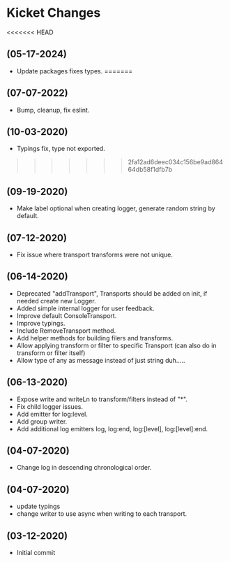 # Kicket Changes

<<<<<<< HEAD
## (05-17-2024)

- Update packages fixes types.
=======
## (07-07-2022)

- Bump, cleanup, fix eslint.

## (10-03-2020)

- Typings fix, type not exported.
>>>>>>> 2fa12ad6deec034c156be9ad86464db58f1dfb7b

## (09-19-2020)

- Make label optional when creating logger, generate random string by default.

## (07-12-2020)

- Fix issue where transport transforms were not unique.

## (06-14-2020)

- Deprecated "addTransport", Transports should be added on init, if needed create new Logger.
- Added simple internal logger for user feedback.
- Improve default ConsoleTransport.
- Improve typings.
- Include RemoveTransport method.
- Add helper methods for building filers and transforms.
- Allow applying transform or filter to specific Transport (can also do in transform or filter itself)
- Allow type of any as message instead of just string duh.....

## (06-13-2020)

- Expose write and writeLn to transform/filters instead of "*".
- Fix child logger issues.
- Add emitter for log:level.
- Add group writer.
- Add additional log emitters log, log:end, log:[level], log:[level]:end.

## (04-07-2020)

- Change log in descending chronological order.

## (04-07-2020)

- update typings
- change writer to use async when writing to each transport.

## (03-12-2020)

- Initial commit